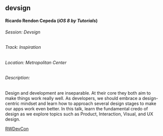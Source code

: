 ## devsign
#### Ricardo Rendon Cepeda (*iOS 8 by Tutorials*)

###### Session: Devsign
###### Track: Inspiration
###### Location: Metropolitan Center
###### Description:
Design and development are inseparable. At their core they both aim to make things work really well. As developers, we should embrace a design-centric mindset and learn how to approach several design stages to make our apps work even better. In this talk, learn the fundamental credo of design as we explore topics such as Product, Interaction, Visual, and UX design.

[RWDevCon](http://www.rwdevcon.com/)
